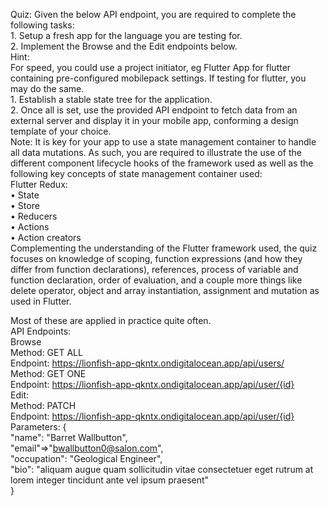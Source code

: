 Quiz:
Given the below API endpoint, you are required to complete the following tasks: </br>
    1. Setup a fresh app for the language you are testing for. </br>
    2. Implement the Browse and the Edit endpoints below. </br>
Hint: </br>
For speed, you could use a project initiator, eg Flutter App for flutter containing pre-configured mobilepack settings. If testing for flutter, you may do the same. </br>
    1. Establish a stable state tree for the application.  </br>
    2. Once all is set, use the provided API endpoint to fetch data from an external server and display it in your mobile app, conforming a design template of your choice.  </br>
Note: It is key for your app to use a state management container to handle all data mutations. As such, you are required to illustrate the use of the different component lifecycle hooks of the framework used as well as the following key concepts of state management container used: </br>
Flutter Redux: </br>
    • State  </br>
    • Store  </br>
    • Reducers  </br>
    • Actions  </br>
    • Action creators  </br>
Complementing the understanding of the Flutter framework used, the quiz focuses on knowledge of scoping, function expressions (and how they differ from function declarations), references, process of variable and function declaration, order of evaluation, and a couple more things like delete operator, object and array instantiation, assignment and mutation as used in Flutter. </br>

Most of these are applied in practice quite often. </br>
API Endpoints: </br>
Browse </br>
Method: GET ALL </br>
Endpoint: https://lionfish-app-qkntx.ondigitalocean.app/api/users/ </br>
Method: GET ONE </br>
Endpoint: https://lionfish-app-qkntx.ondigitalocean.app/api/user/{id} </br>
Edit: </br>
Method: PATCH </br>
Endpoint: https://lionfish-app-qkntx.ondigitalocean.app/api/user/{id} </br>
Parameters: { </br>
  "name": "Barret Wallbutton", </br>
  "email"=>"bwallbutton0@salon.com", </br>
  "occupation": "Geological Engineer", </br>
  "bio": "aliquam augue quam sollicitudin vitae consectetuer eget rutrum at lorem integer tincidunt ante vel ipsum praesent" </br>
}
